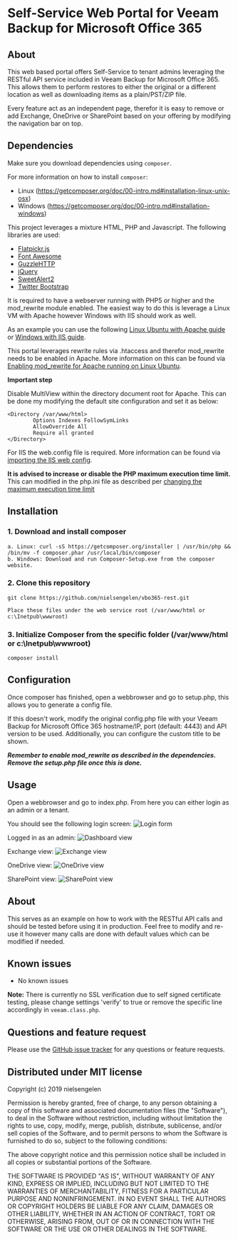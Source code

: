 Self-Service Web Portal for Veeam Backup for Microsoft Office 365
==================

## About
This web based portal offers Self-Service to tenant admins leveraging the RESTful API service included in Veeam Backup for Microsoft Office 365. This allows them to perform restores to either the original or a different location as well as downloading items as a plain/PST/ZIP file.

Every feature act as an independent page, therefor it is easy to remove or add Exchange, OneDrive or SharePoint based on your offering by modifying the navigation bar on top.

## Dependencies
Make sure you download dependencies using `composer`. 

For more information on how to install `composer`:
- Linux (https://getcomposer.org/doc/00-intro.md#installation-linux-unix-osx)
- Windows (https://getcomposer.org/doc/00-intro.md#installation-windows)

This project leverages a mixture HTML, PHP and Javascript. The following libraries are used:
- [Flatpickr.js](http://flatpickr.js.org/)
- [Font Awesome](http://fontawesome.com/)
- [GuzzleHTTP](https://github.com/guzzle/guzzle)
- [jQuery](https://jquery.com/) 
- [SweetAlert2](https://sweetalert2.github.io)
- [Twitter Bootstrap](http://getbootstrap.com/)

It is required to have a webserver running with PHP5 or higher and the mod_rewrite module enabled. The easiest way to do this is leverage a Linux VM with Apache however Windows with IIS should work as well.

As an example you can use the following [Linux Ubuntu with Apache guide](https://www.linode.com/docs/web-servers/lamp/install-lamp-stack-on-ubuntu-16-04) or [Windows with IIS guide](https://docs.microsoft.com/en-us/iis/application-frameworks/scenario-build-a-php-website-on-iis/configure-a-php-website-on-iis).

This portal leverages rewrite rules via .htaccess and therefor mod_rewrite needs to be enabled in Apache. More information on this can be found via [Enabling mod_rewrite for Apache running on Linux Ubuntu](https://www.digitalocean.com/community/tutorials/how-to-rewrite-urls-with-mod_rewrite-for-apache-on-ubuntu-16-04).

**Important step**

Disable MultiView within the directory document root for Apache. This can be done my modifying the default site configuration and set it as below:
```
<Directory /var/www/html>
        Options Indexes FollowSymLinks
        AllowOverride All
        Require all granted
</Directory>
```

For IIS the web.config file is required. More information can be found via [importing the IIS web config](https://docs.microsoft.com/en-us/iis/extensions/url-rewrite-module/creating-rewrite-rules-for-the-url-rewrite-module).

**It is advised to increase or disable the PHP maximum execution time limit.**
This can modified in the php.ini file as described per [changing the maximum execution time limit](https://www.simplified.guide/php/increase-max-execution-time)

## Installation
### 1. Download and install composer
    a. Linux: curl -sS https://getcomposer.org/installer | /usr/bin/php && /bin/mv -f composer.phar /usr/local/bin/composer
	b. Windows: Download and run Composer-Setup.exe from the composer website.

### 2. Clone this repository
    git clone https://github.com/nielsengelen/vbo365-rest.git

	Place these files under the web service root (/var/www/html or c:\Inetpub\wwwroot)
	
### 3. Initialize Composer from the specific folder (/var/www/html or c:\Inetpub\wwwroot)
    composer install


## Configuration
Once composer has finished, open a webbrowser and go to setup.php, this allows you to generate a config file. 

If this doesn't work, modify the original config.php file with your Veeam Backup for Microsoft Office 365 hostname/IP, port (default: 4443) and API version to be used. Additionally, you can configure the custom title to be shown.

**_Remember to enable mod_rewrite as described in the dependencies._**
**_Remove the setup.php file once this is done._**

## Usage
Open a webbrowser and go to index.php. From here you can either login as an admin or a tenant.

You should see the following login screen:
![Login form](http://foonet.be/img/VBOv3-NewLogin.png)

Logged in as an admin:
![Dashboard view](http://foonet.be/img/VBOv3-Dashboard.png)

Exchange view:
![Exchange view](http://foonet.be/img/VBOv3-Exchange.png)

OneDrive view:
![OneDrive view](http://foonet.be/img/VBOv3-OneDrive.png)

SharePoint view:
![SharePoint view](http://foonet.be/img/VBOv3-SharePoint.png)

## About
This serves as an example on how to work with the RESTful API calls and should be tested before using it in production. Feel free to modify and re-use it however many calls are done with default values which can be modified if needed.

## Known issues
* No known issues

**Note:** There is currently no SSL verification due to self signed certificate testing, please change settings 'verify' to true or remove the specific line accordingly in `veeam.class.php`.

## Questions and feature request
Please use the [GitHub issue tracker](https://github.com/nielsengelen/vbo365-rest/issues) for any questions or feature requests.

## Distributed under MIT license
Copyright (c) 2019 nielsengelen

Permission is hereby granted, free of charge, to any person obtaining a copy of this software and associated documentation files (the "Software"), to deal in the Software without restriction, including without limitation the rights to use, copy, modify, merge, publish, distribute, sublicense, and/or sell copies of the Software, and to permit persons to whom the Software is furnished to do so, subject to the following conditions:

The above copyright notice and this permission notice shall be included in all copies or substantial portions of the Software.

THE SOFTWARE IS PROVIDED "AS IS", WITHOUT WARRANTY OF ANY KIND, EXPRESS OR IMPLIED, INCLUDING BUT NOT LIMITED TO THE WARRANTIES OF MERCHANTABILITY, FITNESS FOR A PARTICULAR PURPOSE AND NONINFRINGEMENT. IN NO EVENT SHALL THE AUTHORS OR COPYRIGHT HOLDERS BE LIABLE FOR ANY CLAIM, DAMAGES OR OTHER LIABILITY, WHETHER IN AN ACTION OF CONTRACT, TORT OR OTHERWISE, ARISING FROM, OUT OF OR IN CONNECTION WITH THE SOFTWARE OR THE USE OR OTHER DEALINGS IN THE SOFTWARE.